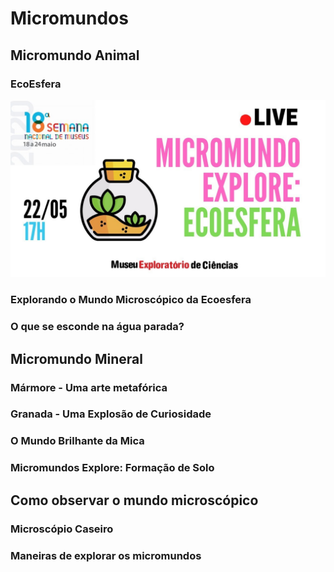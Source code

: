 # Micromundos

## Micromundo Animal

### EcoEsfera
[![Ecoesfera](1_ecoesfera.jpg)](https://youtu.be/p_QyTikuZa8)

### Explorando o Mundo Microscópico da Ecoesfera

### O que se esconde na água parada?


## Micromundo Mineral 

### Mármore - Uma arte metafórica

### Granada - Uma Explosão de Curiosidade

### O Mundo Brilhante da Mica

### Micromundos Explore: Formação de Solo


## Como observar o mundo microscópico

### Microscópio Caseiro

### Maneiras de explorar os micromundos
